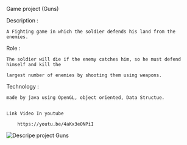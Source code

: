 Game project (Guns)

  Description :
  
    A Fighting game in which the soldier defends his land from the enemies.
    
  Role :
  
    The soldier will die if the enemy catches him, so he must defend himself and kill the
    
    largest number of enemies by shooting them using weapons.
    
  Technology :
  
    made by java using OpenGL, object oriented, Data Structue.
    
    
    Link Video In youtube 
      
        https://youtu.be/4aKx3eONPiI

![Descripe project Guns](https://user-images.githubusercontent.com/75572519/170826971-63089d0f-3b49-4e00-a463-fb19d02dc568.gif)
